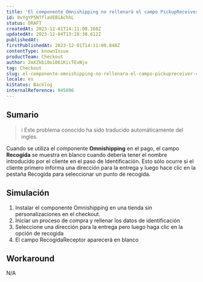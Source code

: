 ```yaml
---
title: 'El componente Omnishipping no rellenará el campo PickupReceiver cuando el cliente informe por primera vez de una dirección para la entrega'
id: 0vYgYP5NTflaVEBiAchhL
status: DRAFT
createdAt: 2023-12-01T14:11:00.160Z
updatedAt: 2023-12-04T13:28:38.612Z
publishedAt: 
firstPublishedAt: 2023-12-01T14:11:00.848Z
contentType: knownIssue
productTeam: Checkout
author: 2mXZkbi0oi061KicTExNjo
tag: Checkout
slug: el-componente-omnishipping-no-rellenara-el-campo-pickupreceiver-cuando-el-cliente-informe-por-primera-vez-de-una-direccion-para-la-entrega
locale: es
kiStatus: Backlog
internalReference: 945896
---
```


## Sumario

>ℹ️ Este problema conocido ha sido traducido automáticamente del inglés.



Cuando se utiliza el componente **Omnishipping** en el pago, el campo **Recogida** se muestra en blanco cuando debería tener el nombre introducido por el cliente en el paso de Identificación. Esto sólo ocurre si el cliente primero informa una dirección para la entrega y luego hace clic en la pestaña Recogida para seleccionar un punto de recogida.



## Simulación



1. Instalar el componente Omnishipping en una tienda sin personalizaciones en el checkout.
2. Iniciar un proceso de compra y rellenar los datos de identificación
3. Seleccione una dirección para la entrega pero luego haga clic en la opción de recogida
4. El campo RecogidaReceptor aparecerá en blanco




## Workaround


N/A





